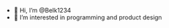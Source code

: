 - 👋 Hi, I’m @Belk1234
- 👀 I’m interested in programming and product design 


<!---
Belk1234/Belk1234 is a ✨ special ✨ repository because its `README.md` (this file) appears on your GitHub profile.
You can click the Preview link to take a look at your changes.
--->
